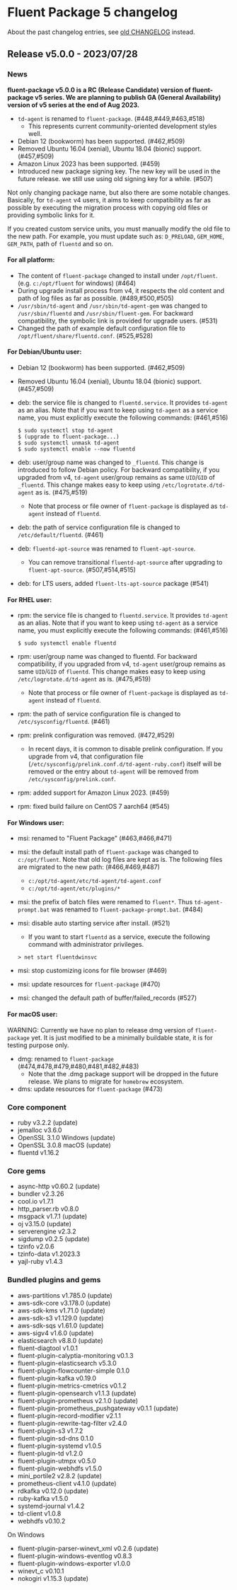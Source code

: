 # Fluent Package 5 changelog

About the past changelog entries, see [old CHANGELOG](CHANGELOG-v4.md) instead.

## Release v5.0.0 - 2023/07/28

### News

**fluent-package v5.0.0 is a RC (Release Candidate) version of fluent-package v5 series. We are planning to publish GA (General Availability) version of v5 series at the end of Aug 2023.**

* `td-agent` is renamed to `fluent-package`. (#448,#449,#463,#518)
  * This represents current community-oriented development styles well.
* Debian 12 (bookworm) has been supported. (#462,#509)
* Removed Ubuntu 16.04 (xenial), Ubuntu 18.04 (bionic) support. (#457,#509)
* Amazon Linux 2023 has been supported. (#459)
* Introduced new package signing key. The new key will be used in the future
  release. we still use using old signing key for a while. (#507)

Not only changing package name, but also there are some notable changes.
Basically, for `td-agent` v4 users, it aims to keep compatibility as far as possible
by executing the migration process with copying old files or providing
symbolic links for it.

If you created custom service units, you must manually modify the old file to the new path.
For example, you must update such as: `D_PRELOAD`, `GEM_HOME`, `GEM_PATH`, path of `fluentd` and so on.

#### For all platform:

* The content of `fluent-package` changed to install under `/opt/fluent`. (e.g. `c:/opt/fluent` for windows) (#464)
* During upgrade install process from v4, it respects the old content
  and path of log files as far as possible. (#489,#500,#505)
* `/usr/sbin/td-agent` and `/usr/sbin/td-agent-gem` was changed to
  `/usr/sbin/fluentd` and `/usr/sbin/fluent-gem`. For backward
  compatibility, the symbolic link is provided for upgrade users. (#531)
* Changed the path of example default configuration file to `/opt/fluent/share/fluentd.conf`. (#525,#528)

#### For Debian/Ubuntu user:

* Debian 12 (bookworm) has been supported. (#462,#509)
* Removed Ubuntu 16.04 (xenial), Ubuntu 18.04 (bionic) support. (#457,#509)
* deb: the service file is changed to `fluentd.service`.
  It provides `td-agent` as an alias. Note that if you
  want to keep using `td-agent` as a service name, you must
  explicitly execute the following commands: (#461,#516)
  
  ```
  $ sudo systemctl stop td-agent
  $ (upgrade to fluent-package...)
  $ sudo systemctl unmask td-agent
  $ sudo systemctl enable --now fluentd
  ```
  
* deb: user/group name was changed to `_fluentd`. This change is
  introduced to follow Debian policy. For backward compatibility, if 
  you upgraded from v4, `td-agent` user/group remains as same
  `UID`/`GID` of `_fluentd`. This change makes easy to
  keep using `/etc/logrotate.d/td-agent` as is.  (#475,#519)
  * Note that process or file owner of `fluent-package` is displayed
    as `td-agent` instead of `fluentd`.
* deb: the path of service configuration file is changed to
  `/etc/default/fluentd`. (#461)
* deb: `fluentd-apt-source` was renamed to `fluent-apt-source`.
  * You can remove transitional `fluentd-apt-source` after upgrading
    to `fluent-apt-source`. (#507,#514,#515)
* deb: for LTS users, added `fluent-lts-apt-source` package (#541)

#### For RHEL user:

* rpm: the service file is changed to `fluentd.service`.
  It provides `td-agent` as an alias. Note that if you
  want to keep using `td-agent` as a service name, you must
  explicitly execute the following commands: (#461,#516)
  
  ```
  $ sudo systemctl enable fluentd
  ```

* rpm: user/group name was changed to fluentd. For backward
  compatibility, if you upgraded from v4, `td-agent` user/group
  remains as same `UID`/`GID` of `fluentd`. This change makes easy to
  keep using `/etc/logrotate.d/td-agent` as is. (#475,#519)
  * Note that process or file owner of `fluent-package` is displayed
    as `td-agent` instead of `fluentd`.
* rpm: the path of service configuration file is changed to
  `/etc/sysconfig/fluentd`. (#461)
* rpm: prelink configuration was removed. (#472,#529)
  * In recent days, it is common to disable prelink configuration. If
  you upgrade from v4, that configuration file
  (`/etc/sysconfig/prelink.conf.d/td-agent-ruby.conf`) itself will be
  removed or the entry about `td-agent` will be removed from
  `/etc/sysconfig/prelink.conf`.
* rpm: added support for Amazon Linux 2023. (#459)
* rpm: fixed build failure on CentOS 7 aarch64 (#545)

#### For Windows user:

* msi: renamed to "Fluent Package" (#463,#466,#471)
* msi: the default install path of `fluent-package` was changed to `c:/opt/fluent`.
  Note that old log files are kept as is. The following files are migrated to the
  new path: (#466,#469,#487)
  
  * `c:/opt/td-agent/etc/td-agent/td-agent.conf`
  * `c:/opt/td-agent/etc/plugins/*`
* msi: the prefix of batch files were renamed to `fluent*`.
  Thus `td-agent-prompt.bat` was renamed to `fluent-package-prompt.bat`. (#484)
* msi: disable auto starting service after install. (#521)

  * If you want to start `fluentd` as a service, execute the following command with administrator privileges.
  
  ```
  > net start fluentdwinsvc
  ```

* msi: stop customizing icons for file browser (#469)
* msi: update resources for `fluent-package` (#470)
* msi: changed the default path of buffer/failed_records (#527)

#### For macOS user:

WARNING: Currently we have no plan to release dmg version of `fluent-package` yet.
It is just modified to be a minimally buildable state, it is for testing purpose only.

* dmg: renamed to `fluent-package` (#474,#478,#479,#480,#481,#482,#483)
  * Note that the .dmg package support will be dropped in the future
  release. We plans to migrate for `homebrew` ecosystem.
* dms: update resources for `fluent-package` (#473)

### Core component

* ruby v3.2.2 (update)
* jemalloc v3.6.0
* OpenSSL 3.1.0 Windows (update)
* OpenSSL 3.0.8 macOS (update)
* fluentd v1.16.2

### Core gems

* async-http v0.60.2 (update)
* bundler v2.3.26
* cool.io v1.7.1
* http_parser.rb v0.8.0
* msgpack v1.7.1 (update)
* oj v3.15.0 (update)
* serverengine v2.3.2
* sigdump v0.2.5 (update)
* tzinfo v2.0.6
* tzinfo-data v1.2023.3
* yajl-ruby v1.4.3

### Bundled plugins and gems

* aws-partitions v1.785.0 (update)
* aws-sdk-core v3.178.0 (update)
* aws-sdk-kms v1.71.0 (update)
* aws-sdk-s3 v1.129.0 (update)
* aws-sdk-sqs v1.61.0 (update)
* aws-sigv4 v1.6.0 (update)
* elasticsearch v8.8.0 (update)
* fluent-diagtool v1.0.1
* fluent-plugin-calyptia-monitoring v0.1.3
* fluent-plugin-elasticsearch v5.3.0
* fluent-plugin-flowcounter-simple 0.1.0
* fluent-plugin-kafka v0.19.0
* fluent-plugin-metrics-cmetrics v0.1.2
* fluent-plugin-opensearch v1.1.3 (update)
* fluent-plugin-prometheus v2.1.0 (update)
* fluent-plugin-prometheus_pushgateway v0.1.1 (update)
* fluent-plugin-record-modifier v2.1.1
* fluent-plugin-rewrite-tag-filter v2.4.0
* fluent-plugin-s3 v1.7.2
* fluent-plugin-sd-dns 0.1.0
* fluent-plugin-systemd v1.0.5
* fluent-plugin-td v1.2.0
* fluent-plugin-utmpx v0.5.0
* fluent-plugin-webhdfs v1.5.0
* mini_portile2 v2.8.2 (update)
* prometheus-client v4.1.0 (update)
* rdkafka v0.12.0 (update)
* ruby-kafka v1.5.0
* systemd-journal v1.4.2
* td-client v1.0.8
* webhdfs v0.10.2

On Windows

* fluent-plugin-parser-winevt_xml v0.2.6 (update)
* fluent-plugin-windows-eventlog v0.8.3
* fluent-plugin-windows-exporter v1.0.0
* winevt_c v0.10.1
* nokogiri v1.15.3 (update)

